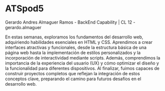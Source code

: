 # ATSpod5

Gerardo Andres Almaguer Ramos - BackEnd Capability | CL 12 - gerardo.almaguer

En estas semanas, exploramos los fundamentos del desarrollo web, adquiriendo habilidades esenciales en HTML y CSS. Aprendimos a crear interfaces atractivas y funcionales, desde la estructura básica de una página web hasta la implementación de estilos personalizados y la incorporación de interactividad mediante scripts. Además, comprendimos la importancia de la experiencia del usuario (UX) y cómo optimizar el diseño y la funcionalidad para diferentes dispositivos. Al finalizar, fuimos capaces de construir proyectos completos que reflejan la integración de estos conceptos clave, preparando el camino para futuros desafíos en el desarrollo web.